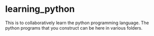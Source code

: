 # learning_python
This is to collaboratively learn the python programming language. The python programs that you construct can be here in various folders.
